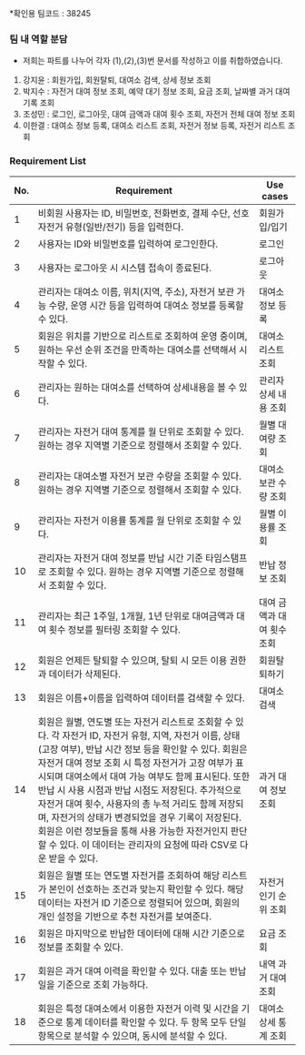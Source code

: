 *확인용 팀코드 : 38245

### 팀 내 역할 분담
  - 저희는 파트를 나누어 각자 (1),(2),(3)번 문서를 작성하고 이를 취합하였습니다.
1. 강지윤 : 회원가입, 회원탈퇴, 대여소 검색, 상세 정보 조회
2. 박지수 : 자전거 대여 정보 조회, 예약 대기 정보 조회, 요금 조회, 날짜별 과거 대여 기록 조회
3. 조성민 : 로그인, 로그아웃, 대여 금액과 대여 횟수 조회, 자전거 전체 대여 정보 조회
4. 이한결 : 대여소 정보 등록, 대여소 리스트 조회, 자전거 정보 등록, 자전거 리스트 조회

### Requirement List

| No.| Requirement                                                                                                                                                                                                                                   | Use cases             |
|----|-----------------------------------------------------------------------------------------------------------------------------------------------------------------------------------------------------------------------------------------------|------------------------|
| 1  | 비회원 사용자는 ID, 비밀번호, 전화번호, 결제 수단, 선호 자전거 유형(일반/전기) 등을 입력한다.                                                                                                                                           | 회원가입/입기         |
| 2  | 사용자는 ID와 비밀번호를 입력하여 로그인한다.                                                                                                                                                         | 로그인                 |
| 3  | 사용자는 로그아웃 시 시스템 접속이 종료된다.                                                                                                                                                          | 로그아웃               |
| 4  | 관리자는 대여소 이름, 위치(지역, 주소), 자전거 보관 가능 수량, 운영 시간 등을 입력하여 대여소 정보를 등록할 수 있다.                                                                                   | 대여소 정보 등록      |
| 5  | 회원은 위치를 기반으로 리스트로 조회하여 운영 중이며, 원하는 우선 순위 조건을 만족하는 대여소를 선택해서 시작할 수 있다.                                                                               | 대여소 리스트 조회     |
| 6  | 관리자는 원하는 대여소를 선택하여 상세내용을 볼 수 있다.                                                                                                                                                | 관리자 상세 내용 조회 |
| 7  | 관리자는 자전거 대여 통계를 월 단위로 조회할 수 있다. 원하는 경우 지역별 기준으로 정렬해서 조회할 수 있다.                                                                                          | 월별 대여량 조회       |
| 8  | 관리자는 대여소별 자전거 보관 수량을 조회할 수 있다. 원하는 경우 지역별 기준으로 정렬해서 조회할 수 있다.                                                                                             | 대여소 보관 수량 조회 |
| 9  | 관리자는 자전거 이용률 통계를 월 단위로 조회할 수 있다.                                                                                                                                               | 월별 이용률 조회       |
| 10 | 관리자는 자전거 대여 정보를 반납 시간 기준 타임스탬프로 조회할 수 있다. 원하는 경우 지역별 기준으로 정렬해서 조회할 수 있다.                                                                            | 반납 정보 조회         |
| 11 | 관리자는 최근 1주일, 1개월, 1년 단위로 대여금액과 대여 횟수 정보를 필터링 조회할 수 있다.                                                                                                           | 대여 금액과 대여 횟수 조회 |
| 12 | 회원은 언제든 탈퇴할 수 있으며, 탈퇴 시 모든 이용 권한과 데이터가 삭제된다.                                                                                                                           | 회원탈퇴하기           |
| 13 | 회원은 이름+이름을 입력하여 데이터를 검색할 수 있다.                                                                                                                                                  | 대여소 검색           |
| 14 | 회원은 월별, 연도별 또는 자전거 리스트로 조회할 수 있다. 각 자전거 ID, 자전거 유형, 지역, 자전거 이름, 상태(고장 여부), 반납 시간 정보 등을 확인할 수 있다. 회원은 자전거 대여 정보 조회 시 특정 자전거가 고장 여부가 표시되며 대여소에서 대여 가능 여부도 함께 표시된다. 또한 반납 시 사용 시점과 반납 시점도 저장된다. 추가적으로 자전거 대여 횟수, 사용자의 총 누적 거리도 함께 저장되며, 자전거의 상태가 변경되었을 경우 기록이 저장된다. 회원은 이런 정보들을 통해 사용 가능한 자전거인지 판단할 수 있다. 이 데이터는 관리자의 요청에 따라 CSV로 다운 받을 수 있다. | 과거 대여 정보 조회    |
| 15 | 회원은 월별 또는 연도별 자전거를 조회하여 해당 리스트가 본인이 선호하는 조건과 맞는지 확인할 수 있다. 해당 데이터는 자전거 ID 기준으로 정렬되어 있으며, 회원의 개인 설정을 기반으로 추천 자전거를 보여준다.                        | 자전거 인기 순위 조회  |
| 16 | 회원은 마지막으로 반납한 데이터에 대해 시간 기준으로 정보를 조회할 수 있다.                                                                                                                       | 요금 조회             |
| 17 | 회원은 과거 대여 이력을 확인할 수 있다. 대출 또는 반납일을 기준으로 조회 가능하다.                                                                                                                   | 내역 과거 대여 조회    |
| 18 | 회원은 특정 대여소에서 이용한 자전거 이력 및 시간을 기준으로 통계 데이터를 확인할 수 있다. 두 항목 모두 단일 항목으로 분석할 수 있으며, 동시에 분석할 수 있다.                                             | 대여소 상세 통계 조회 |
